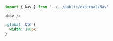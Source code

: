 
```javascript
import { Nav } from '../../public/external/Nav'

<Nav />
```

```css
:global .btn {
  width: 100px;
}
```

